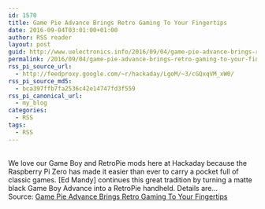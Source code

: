 ```yaml
---
id: 1570
title: Game Pie Advance Brings Retro Gaming To Your Fingertips
date: 2016-09-04T03:01:00+01:00
author: RSS reader
layout: post
guid: http://www.uelectronics.info/2016/09/04/game-pie-advance-brings-retro-gaming-to-your-fingertips/
permalink: /2016/09/04/game-pie-advance-brings-retro-gaming-to-your-fingertips/
rss_pi_source_url:
  - http://feedproxy.google.com/~r/hackaday/LgoM/~3/cGQxqVM_xW0/
rss_pi_source_md5:
  - bca397ffb7fa2536c42e14747fd3f559
rss_pi_canonical_url:
  - my_blog
categories:
  - RSS
tags:
  - RSS
---
```

&#013;  
We love our Game Boy and RetroPie mods here at Hackaday because the Raspberry Pi Zero has made it easier than ever to carry a pocket full of classic games. [Ed Mandy] continues this great tradition by turning a matte black Game Boy Advance into a RetroPie handheld. Details are…&#013;  
Source: <a href="http://feedproxy.google.com/~r/hackaday/LgoM/~3/cGQxqVM_xW0/" target="_blank">Game Pie Advance Brings Retro Gaming To Your Fingertips</a>
